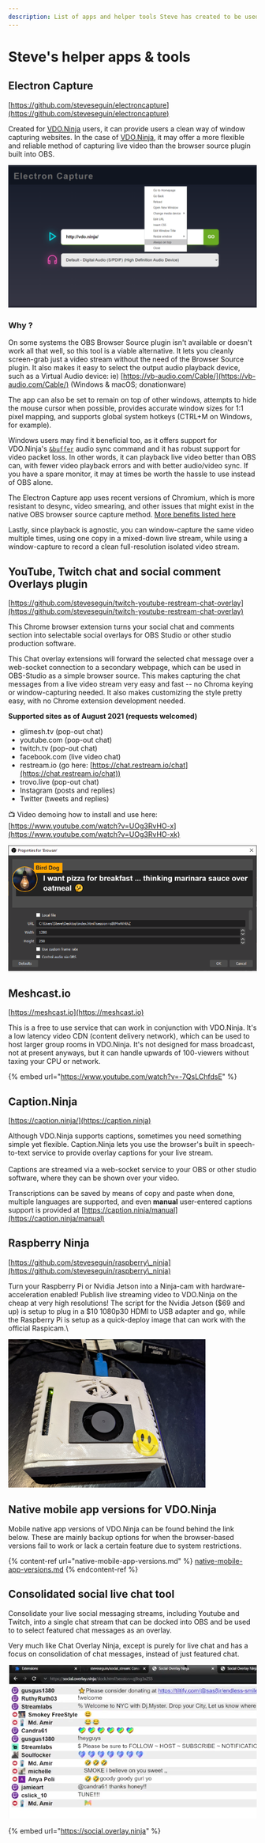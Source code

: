 ```yaml
---
description: List of apps and helper tools Steve has created to be used with VDO.Ninja
---
```


# Steve's helper apps & tools

## Electron Capture

[https://github.com/steveseguin/electroncapture](https://github.com/steveseguin/electroncapture)

Created for [VDO.Ninja](https://vdo.ninja) users, it can provide users a clean way of window capturing websites. In the case of [VDO.Ninja](https://vdo.ninja), it may offer a more flexible and reliable method of capturing live video than the browser source plugin built into OBS.

![](<../.gitbook/assets/image (36).png>)

### Why ?

On some systems the OBS Browser Source plugin isn't available or doesn't work all that well, so this tool is a viable alternative. It lets you cleanly screen-grab just a video stream without the need of the Browser Source plugin. It also makes it easy to select the output audio playback device, such as a Virtual Audio device: ie) [https://vb-audio.com/Cable/](https://vb-audio.com/Cable/) (Windows & macOS; donationware)

The app can also be set to remain on top of other windows, attempts to hide the mouse cursor when possible, provides accurate window sizes for 1:1 pixel mapping, and supports global system hotkeys (CTRL+M on Windows, for example).

Windows users may find it beneficial too, as it offers support for VDO.Ninja's  [`&buffer`](https://docs.vdo.ninja/viewers-settings/buffer) audio sync command and it has robust support for video packet loss. In other words, it can playback live video better than OBS can, with fewer video playback errors and with better audio/video sync. If you have a spare monitor, it may at times be worth the hassle to use instead of OBS alone.

The Electron Capture app uses recent versions of Chromium, which is more resistant to desync, video smearing, and other issues that might exist in the native OBS browser source capture method. [More benefits listed here](https://github.com/steveseguin/electroncapture/blob/master/BENEFITS.md)

Lastly, since playback is agnostic, you can window-capture the same video multiple times, using one copy in a mixed-down live stream, while using a window-capture to record a clean full-resolution isolated video stream.

## YouTube, Twitch chat and social comment Overlays plugin

[https://github.com/steveseguin/twitch-youtube-restream-chat-overlay](https://github.com/steveseguin/twitch-youtube-restream-chat-overlay)

This Chrome browser extension turns your social chat and comments section into selectable social overlays for OBS Studio or other studio production software.

This Chat overlay extensions will forward the selected chat message over a web-socket connection to a secondary webpage, which can be used in OBS-Studio as a simple browser source. This makes capturing the chat messages from a live video stream very easy and fast -- no Chroma keying or window-capturing needed. It also makes customizing the style pretty easy, with no Chrome extension development needed.

**Supported sites as of August 2021 (requests welcomed)**

* glimesh.tv (pop-out chat)
* youtube.com (pop-out chat)
* twitch.tv (pop-out chat)
* facebook.com (live video chat)
* restream.io (go here: [https://chat.restream.io/chat](https://chat.restream.io/chat))
* trovo.live (pop-out chat)
* Instagram (posts and replies)
* Twitter (tweets and replies)

📺 Video demoing how to install and use here: [https://www.youtube.com/watch?v=UOg3RvHO-x](https://www.youtube.com/watch?v=UOg3RvHO-xk)

![](<../.gitbook/assets/image (35).png>)

## Meshcast.io

[https://meshcast.io](https://meshcast.io)

This is a free to use service that can work in conjunction with VDO.Ninja.  It's a low latency video CDN (content delivery network), which can be used to host larger group rooms in VDO.Ninja.  It's not designed for mass broadcast, not at present anyways, but it can handle upwards of 100-viewers without taxing your CPU or network.

{% embed url="https://www.youtube.com/watch?v=-7QsLChfdsE" %}

## Caption.Ninja

[https://caption.ninja/](https://caption.ninja)

Although VDO.Ninja supports captions, sometimes you need something simple yet flexible. Caption.Ninja lets you use the browser's built in speech-to-text service to provide overlay captions for your live stream.\
\
Captions are streamed via a web-socket service to your OBS or other studio software, where they can be shown over your video.

Transcriptions can be saved by means of copy and paste when done, multiple languages are supported, and even **manual** user-entered captions support is provided at [https://caption.ninja/manual](https://caption.ninja/manual)

## Raspberry Ninja

[https://github.com/steveseguin/raspberry\_ninja](https://github.com/steveseguin/raspberry\_ninja)

Turn your Raspberry Pi or Nvidia Jetson into a Ninja-cam with hardware-acceleration enabled! Publish live streaming video to VDO.Ninja on the cheap at very high resolutions! The script for the Nvidia Jetson ($69 and up) is setup to plug in a $10 1080p30 HDMI to USB adapter and go, while the Raspberry Pi is setup as a quick-deploy image that can work with the official Raspicam.\


![An Nvidia Jetson NX pushing 1080p video to VDO.Ninja, captured with a $10 HDMI to USB adapter](<../.gitbook/assets/image (38).png>)

## Native mobile app versions for VDO.Ninja

Mobile native app versions of VDO.Ninja can be found behind the link below. These are mainly backup options for when the browser-based versions fail to work or lack a certain feature due to system restrictions.&#x20;

{% content-ref url="native-mobile-app-versions.md" %}
[native-mobile-app-versions.md](native-mobile-app-versions.md)
{% endcontent-ref %}



## Consolidated social live chat tool

Consolidate your live social messaging streams, including Youtube and Twitch, into a single chat stream that can be docked into OBS and be used to to select featured chat messages as an overlay.

Very much like Chat Overlay Ninja, except is purely for live chat and has a focus on consolidation of chat messages, instead of just featured chat.

![](<../.gitbook/assets/image (97).png>)

{% embed url="https://social.overlay.ninja" %}
